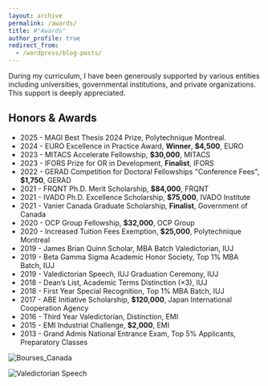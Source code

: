 ```yaml
---
layout: archive
permalink: /awards/
title: #"Awards"
author_profile: true
redirect_from:
  - /wordpress/blog-posts/
---
```


During my curriculum, I have been generously supported by various entities including universities, governmental institutions, and private organizations. This support is deeply appreciated.

Honors & Awards
------
- 2025 - MAGI Best Thesis 2024 Prize, Polytechnique Montreal.
- 2024 - EURO Excellence in Practice Award, **Winner**, **$4,500**, EURO
- 2023 - MITACS Accelerate Fellowship, **$30,000**, MITACS
- 2023 - IFORS Prize for OR in Development, **Finalist**, IFORS
- 2022 - GERAD Competition for Doctoral Fellowships "Conference Fees", **$1,750**, GERAD
- 2021 - FRQNT Ph.D. Merit Scholarship, **$84,000**, FRQNT
- 2021 - IVADO Ph.D. Excellence Scholarship, **$75,000**, IVADO Institute
- 2021 - Vanier Canada Graduate Scholarship, **Finalist**, Government of Canada
- 2020 - OCP Group Fellowship, **$32,000**, OCP Group 
- 2020 - Increased Tuition Fees Exemption, **$25,000**, Polytechnique Montreal
- 2019 - James Brian Quinn Scholar, MBA Batch Valedictorian, IUJ
- 2019 - Beta Gamma Sigma Academic Honor Society, Top 1% MBA Batch, IUJ
- 2019 - Valedictorian Speech, IUJ Graduation Ceremony, IUJ
- 2018 - Dean’s List, Academic Terms Distinction (×3), IUJ
- 2018 - First Year Special Recognition, Top 1% MBA Batch, IUJ
- 2017 - ABE Initiative Scholarship, **$120,000**, Japan International Cooperation Agency
- 2016 - Third Year Valedictorian, Distinction, EMI
- 2015 - EMI Industrial Challenge, **$2,000**, EMI
- 2013 - Grand Admis National Entrance Exam, Top 5% Applicants, Preparatory Classes

![Bourses_Canada](http://rqbmedi.github.io/images/12_Bourses_Canada.png)

![Valedictorian Speech](http://rqbmedi.github.io/images/3_Valedictorian_Speech.jpeg)